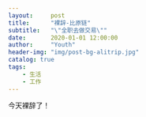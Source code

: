 ```yaml
---
layout:     post
title:      "裸辞-比原链"
subtitle:   "\"全职去做交易\""
date:       2020-01-01 12:00:00
author:     "Youth"
header-img: "img/post-bg-alitrip.jpg"
catalog: true
tags:
    - 生活
    - 工作
---
```


今天裸辞了！

